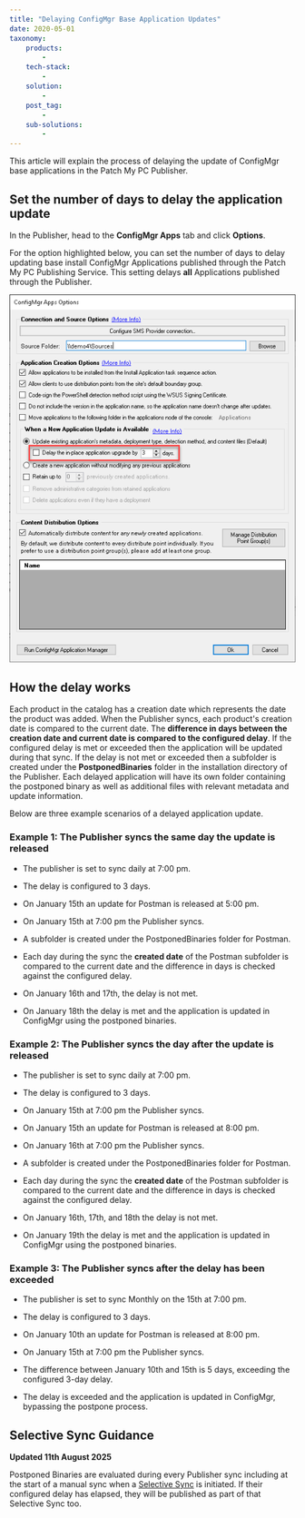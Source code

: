```yaml
---
title: "Delaying ConfigMgr Base Application Updates"
date: 2020-05-01
taxonomy:
    products:
        - 
    tech-stack:
        - 
    solution:
        - 
    post_tag:
        - 
    sub-solutions:
        - 
---
```


This article will explain the process of delaying the update of ConfigMgr base applications in the Patch My PC Publisher. 

## Set the number of days to delay the application update

In the Publisher, head to the **ConfigMgr Apps** tab and click **Options**.

For the option highlighted below, you can set the number of days to delay updating base install ConfigMgr Applications published through the Patch My PC Publishing Service. This setting delays **all** Applications published through the Publisher.

![](/_images/DelayUpdate3_1-2.png)

## How the delay works

Each product in the catalog has a creation date which represents the date the product was added. When the Publisher syncs, each product's creation date is compared to the current date. The **difference in days between the creation date and current date is compared to the configured delay**. If the configured delay is met or exceeded then the application will be updated during that sync. If the delay is not met or exceeded then a subfolder is created under the **PostponedBinaries** folder in the installation directory of the Publisher. Each delayed application will have its own folder containing the postponed binary as well as additional files with relevant metadata and update information. 

Below are three example scenarios of a delayed application update.

### Example 1: The Publisher syncs the same day the update is released

- The publisher is set to sync daily at 7:00 pm.

- The delay is configured to 3 days.

- On January 15th an update for Postman is released at 5:00 pm.

- On January 15th at 7:00 pm the Publisher syncs.

- A subfolder is created under the PostponedBinaries folder for Postman.

- Each day during the sync the **created date** of the Postman subfolder is compared to the current date and the difference in days is checked against the configured delay.

- On January 16th and 17th, the delay is not met.

- On January 18th the delay is met and the application is updated in ConfigMgr using the postponed binaries.

### Example 2: The Publisher syncs the day after the update is released

- The publisher is set to sync daily at 7:00 pm.

- The delay is configured to 3 days.

- On January 15th at 7:00 pm the Publisher syncs.

- On January 15th an update for Postman is released at 8:00 pm.

- On January 16th at 7:00 pm the Publisher syncs.

- A subfolder is created under the PostponedBinaries folder for Postman.

- Each day during the sync the **created date** of the Postman subfolder is compared to the current date and the difference in days is checked against the configured delay.

- On January 16th, 17th, and 18th the delay is not met.

- On January 19th the delay is met and the application is updated in ConfigMgr using the postponed binaries.

### Example 3: The Publisher syncs after the delay has been exceeded

- The publisher is set to sync Monthly on the 15th at 7:00 pm.

- The delay is configured to 3 days.

- On January 10th an update for Postman is released at 8:00 pm.

- On January 15th at 7:00 pm the Publisher syncs.

- The difference between January 10th and 15th is 5 days, exceeding the configured 3-day delay.

- The delay is exceeded and the application is updated in ConfigMgr, bypassing the postpone process.

## **Selective Sync Guidance**

**Updated 11th August 2025**

Postponed Binaries are evaluated during every Publisher sync including at the start of a manual sync when a [Selective Sync](https://patchmypc.com/kb/right-click-options-available-updates/#publish-this-product-during-the-next-manual-sync-selective-sync) is initiated. If their configured delay has elapsed, they will be published as part of that Selective Sync too.